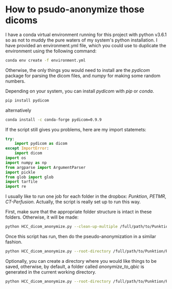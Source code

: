 # How to psudo-anonymize those dicoms


I have a conda virtual environment running for this project with python v3.6.1 so as not to muddy the pure waters of my system's python installation. I have provided an environment.yml file, which you could use to duplicate the environment using the following command:

```bash
conda env create -f environment.yml
``` 

Otherwise, the only things you would need to install are the *pydicom* package for parsing the dicom files, and *numpy* for making some random numbers.

Depending on your system, you can install *pydicom* with *pip* or *conda*.

```bash 
pip install pydicom 
```
alternatively

```bash
conda install -c conda-forge pydicom=0.9.9
```
If the script still gives you problems, here are my import statemets:

```python
try:
    import pydicom as dicom
except ImportError:
    import dicom
import os
import numpy as np
from argparse import ArgumentParser
import pickle
from glob import glob
import tarfile
import re
```

I usually like to run one job for each folder in the dropbox: *Punktion*, *PETMR*, *CT-Perfusion*. Actually, the script is really set up to run this way.

First, make sure that the appropriate folder structure is intact in these folders. Otherwise, it will be made:

```bash
python HCC_dicom_anonymize.py --clean-up-multiple /full/path/to/Punktion/PETMR/or/CT-Perfusion

``` 
Once this script has run, then do the pseudo-anonymization in a similar fashion.

```bash
python HCC_dicom_anonymize.py --root-directory /full/path/to/Punktion/PETMR/or/CT-Perfusion 

```

Optionally, you can create a directory where you would like things to be saved, otherwise, by default, a folder called *anonymize_to_qbic* is generated in the current working directory.

```bash
python HCC_dicom_anonymize.py --root-directory /full/path/to/Punktion/PETMR/or/CT-Perfusion --save_dir /full/path/to/output/directory
```